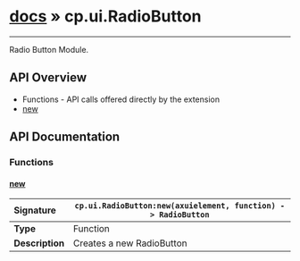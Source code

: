 # [docs](index.md) » cp.ui.RadioButton
---

Radio Button Module.

## API Overview
* Functions - API calls offered directly by the extension
 * [new](#new)

## API Documentation

### Functions

#### [new](#new)
| <span style="float: left;">**Signature**</span> | <span style="float: left;">`cp.ui.RadioButton:new(axuielement, function) -> RadioButton` </span>                                                          |
| -----------------------------------------------------|---------------------------------------------------------------------------------------------------------|
| **Type**                                             | Function                                                                                         |
| **Description**                                      | Creates a new RadioButton                                                                                         |

